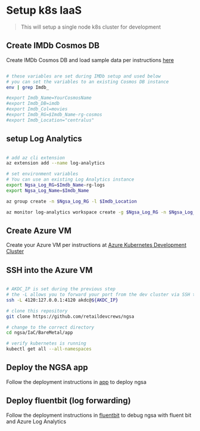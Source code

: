 # Setup k8s IaaS

> This will setup a single node k8s cluster for development

## Create IMDb Cosmos DB

Create IMDb Cosmos DB and load sample data per instructions [here](https://github.com/retaildevcrews/imdb)

```bash

# these variables are set during IMDb setup and used below
# you can set the variables to an existing Cosmos DB instance
env | grep Imdb_

#export Imdb_Name=YourCosmosName
#export Imdb_DB=imdb
#export Imdb_Col=movies
#export Imdb_RG=$Imdb_Name-rg-cosmos
#export Imdb_Location="centralus"

```

## setup Log Analytics

```bash

# add az cli extension
az extension add --name log-analytics

# set environment variables
# You can use an existing Log Analytics instance
export Ngsa_Log_RG=$Imdb_Name-rg-logs
export Ngsa_Log_Name=$Imdb_Name

az group create -n $Ngsa_Log_RG -l $Imdb_Location

az monitor log-analytics workspace create -g $Ngsa_Log_RG -n $Ngsa_Log_Name -l $Imdb_Location

```

## Create Azure VM

Create your Azure VM per instructions at [Azure Kubernetes Development Cluster](https://github.com/retaildevcrews/akdc)

## SSH into the Azure VM

```bash

# AKDC_IP is set during the previous step
# the -L allows you to forward your port from the dev cluster via SSH tunneling
ssh -L 4120:127.0.0.1:4120 akdc@${AKDC_IP}

# clone this repository
git clone https://github.com/retaildevcrews/ngsa

# change to the correct directory
cd ngsa/IaC/BareMetal/app

# verify kubernetes is running
kubectl get all --all-namespaces

```

## Deploy the NGSA app

Follow the deployment instructions in [app](app/README.md) to deploy ngsa

## Deploy fluentbit (log forwarding)

Follow the deployment instructions in [fluentbit](fluentbit/README.md) to debug ngsa with fluent bit and Azure Log Analytics
